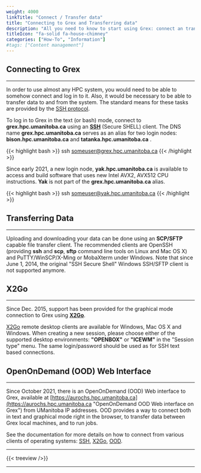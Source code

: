 ```yaml
---
weight: 4000
linkTitle: "Connect / Transfer data"
title: "Connecting to Grex and Transferring data"
description: "All you need to know to start using Grex: connect an transfer data."
titleIcon: "fa-solid fa-house-chimney"
categories: ["How-To", "Information"]
#tags: ["Content management"]
---
```


## Connecting to Grex
---

In order to use almost any HPC system, you would need to be able to somehow connect and log in to it. Also, it would be necessary to be able to transfer data to and from the system. The standard means for these tasks are provided by the [SSH protocol](https://en.wikipedia.org/wiki/Secure_Shell "Secure Shell").

To log in to Grex in the text (or bash) mode, connect to **grex.hpc.umanitoba.ca** using an [**SSH**](./ssh/) (Secure SHELL) client. The DNS name **grex.hpc.umanitoba.ca** serves as an alias for two login nodes: **bison.hpc.umanitoba.ca** and **tatanka.hpc.umanitoba.ca** . 

{{< highlight bash >}}
ssh someuser@grex.hpc.umanitoba.ca
{{< /highlight >}}

Since early 2021, a new login node, **yak.hpc.umanitoba.ca** is available to access and build software that uses new Intel AVX2, AVX512 CPU instructions. **Yak** is not part of the **grex.hpc.umanitoba.ca** alias.

{{< highlight bash >}}
ssh someuser@yak.hpc.umanitoba.ca
{{< /highlight >}}

## Transferring Data
---

Uploading and downloading your data can be done using an **SCP/SFTP** capable file transfer client. The recommended clients are OpenSSH (providing **ssh** and **scp**, **sftp** command line tools on Linux and Mac OS X) and PuTTY/WinSCP/X-Ming or MobaXterm under Windows. Note that since June 1, 2014, the original "SSH Secure Shell" Windows SSH/SFTP client is not supported anymore.

## X2Go
---

Since Dec. 2015, support has been provided for the graphical mode connection to Grex using [**X2Go**](connecting/x2go).

[X2Go](https://wiki.x2go.org/doku.php/download:start "X2Go") remote desktop clients are available for Windows, Mac OS X and Windows. When creating a new session, please choose either of the supported desktop environments: **"OPENBOX"** or **"ICEWM"** in the "Session type" menu. The same  login/password should be used as for SSH text based connections. 

## OpenOnDemand (OOD) Web Interface
---

Since October 2021, there is an OpenOnDemand (OOD) Web interface to Grex, available at [https://aurochs.hpc.umanitoba.ca](https://aurochs.hpc.umanitoba.ca "OpenOnDemand OOD Web interface on Grex") from UManitoba IP addresses. OOD provides a way to connect both in text and graphical mode right in the browser, to transfer data between Grex local machines, and to run jobs.

See the documentation for more details on how to connect from various clients of operating systems: [SSH](connecting/ssh), [X2Go](connecting/x2go), [OOD](connecting/ood).

---

{{< treeview />}}

---

<!-- Changes and update:
* 
*
*
-->
